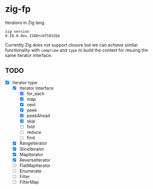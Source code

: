 # zig-fp

Iterators in Zig lang.

```
zig version
0.10.0-dev.3340+c6f5832bb
```

Currently Zig does not support closure but we can achieve similar functionality with `comptime` and `type` to build the context for resuing the same iterator interface.

## TODO

- [x] Iterator type
  - [x] Iterator Interface
    - [x] for_each
    - [x] map
    - [x] next
    - [x] peek
    - [x] peekAhead
    - [x] skip
    - [ ] fold
    - [ ] reduce
    - [ ] find
  - [x] RangeIterator
  - [x] SliceIterator
  - [x] MapIterator
  - [x] ReverseIterator
  - [ ] FlatMapIterator
  - [ ] Enumerate
  - [ ] Filter
  - [ ] FilterMap
